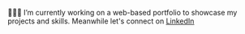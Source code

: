 
👩🏻‍💻 I’m currently working on a web-based portfolio to showcase my projects and skills. Meanwhile let's connect on [LinkedIn](https://www.linkedin.com/in/chuahongpei/)


